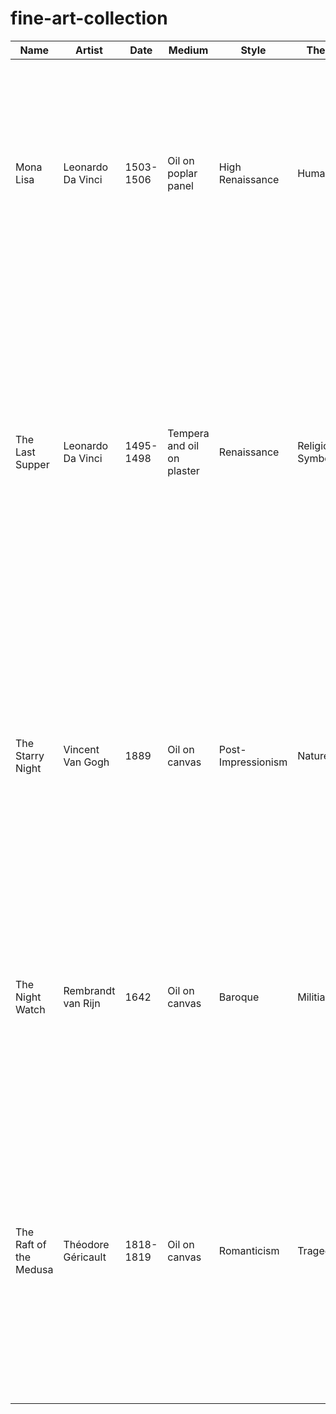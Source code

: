 # fine-art-collection
| Name                   | Artist             | Date      | Medium                     | Style              | Theme               | Description                                                                                                                                                                                                                                                                                                           |
|------------------------|--------------------|-----------|----------------------------|--------------------|---------------------|-----------------------------------------------------------------------------------------------------------------------------------------------------------------------------------------------------------------------------------------------------------------------------------------------------------------------|
| Mona Lisa              | Leonardo Da Vinci  | 1503-1506 | Oil on poplar panel        | High Renaissance   | Humanism            | This piece is an iconic portrait known for its mysterious smile and detailed background. It is a prime example of Renaissance art, demonstrating the artist's mastery in capturing human expression.                                                                                                                  |
| The Last Supper        | Leonardo Da Vinci  | 1495-1498 | Tempera and oil on plaster | Renaissance        | Religious Symbolism | This piece depicts the moment when Jesus announces to his disciples that one of them will betray him during his last supper as a human. The composition, with its use of perspective and emotion, is a testament to the brilliance of the painter and remains one of the most famous religious paintings of all time. |
| The Starry Night       | Vincent Van Gogh   | 1889      | Oil on canvas              | Post-Impressionism | Nature              | This piece is a beautiful portrayal of a night sky filled with swirling, expressive patterns. The intense colors against the dark background convey the artist's emotional state at the time, making it a powerful example of post-impressionist art.                                                                 |
| The Night Watch        | Rembrandt van Rijn | 1642      | Oil on canvas              | Baroque            | Militia             | This piece is a lively group portrait of a city militia, known for its dramatic use of light and shadow. Its composition captures a sense of movement and tension, which fits the military theme.                                                                                                                     |
| The Raft of the Medusa | Théodore Géricault | 1818-1819 | Oil on canvas              | Romanticism        | Tragedy             | This piece depicts the aftermath of the shipwreck of the French frigate Medusa. The composition is marked by its intense realism, capturing the desperation and chaos of the survivors on a makeshift raft. This painting is a powerful picture of human suffering and drive to survive.                              |
